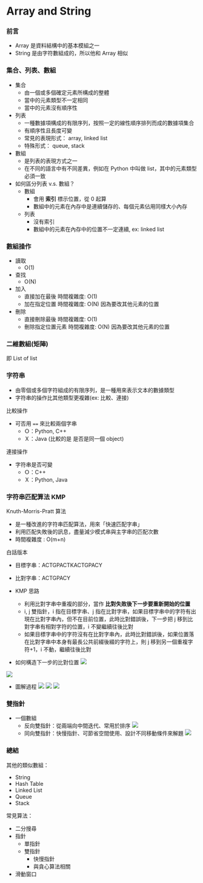 # Array and String

### 前言

- Array 是資料結構中的基本模組之一
- String 是由字符數組成的，所以他和 Array 相似

### 集合、列表、數組

- 集合
  - 由一個或多個確定元素所構成的整體
  - 當中的元素類型不一定相同
  - 當中的元素沒有順序性
- 列表
  - 一種數據項構成的有限序列，按照一定的線性順序排列而成的數據項集合
  - 有順序性且長度可變
  - 常見的表現形式： array, linked list
  - 特殊形式： queue, stack
- 數組
  - 是列表的表現方式之一
  - 在不同的語言中有不同差異，例如在 Python 中叫做 list，其中的元素類型必須一致
- 如何區分列表 v.s. 數組？
  - 數組
    - 會用 **索引** 標示位置，從 0 起算
    - 數組中的元素在內存中是連續儲存的、每個元素佔用同樣大小內存
  - 列表
    - 沒有索引
    - 數組中的元素在內存中的位置不一定連續, ex: linked list

### 數組操作
- 讀取
  - O(1)
- 查找
  - O(N)
- 加入
  - 直接加在最後 時間複雜度: O(1)
  - 加在指定位置 時間複雜度: O(N) 因為要改其他元素的位置
- 刪除
  - 直接刪除最後 時間複雜度: O(1)
  - 刪除指定位置元素 時間複雜度: O(N) 因為要改其他元素的位置

### 二維數組(矩陣)

即 List of list

### 字符串
- 由零個或多個字符組成的有限序列，是一種用來表示文本的數據類型
- 字符串的操作比其他類型更複雜(ex: 比較、連接)

比較操作
- 可否用 `==` 來比較兩個字串
  - Ｏ：Python, C++ 
  - Ｘ：Java (比較的是 是否是同一個 object)

連接操作
- 字符串是否可變
  - Ｏ：C++ 
  - Ｘ：Python, Java

### 字符串匹配算法 KMP
Knuth-Morris-Pratt 算法
- 是一種改進的字符串匹配算法，用來「快速匹配字串」
- 利用匹配失敗後的訊息，盡量減少模式串與主字串的匹配次數
- 時間複雜度 : O(m+n)

白話版本
- 目標字串：ACTGPACTKACTGPACY
- 比對字串：ACTGPACY
- KMP 思路
  - 利用比對字串中重複的部分，當作 **比對失敗後下一步要重新開始的位置**
  - i, j 雙指針，i 指在目標字串、j 指在比對字串，如果目標字串中的字符有出現在比對字串內，但不在目前位置，此時比對錯誤後，下一步把 j 移到比對字串有相對字符的位置，i 不變繼續往後比對
  - 如果目標字串中的字符沒有在比對字串內，此時比對錯誤後，如果位置落在比對字串中本身有最長公共前綴後綴的字符上，則 j 移到另一個重複字符+1，i 不動，繼續往後比對

- 如何構造下一步的比對位置
![](https://pic.leetcode-cn.com/8cd158c08b74130068b580d6d8830ecb700af1e84897ac07a6c533b9c6c0c6a6-8.png)

![](https://i.imgur.com/wirmYGe.png)

- 圖解過程
![](https://pic.leetcode-cn.com/c3dde6e8b72414a720ca76849b4aee32a5ab4833a58388637cae2ad657d4130d-4.gif)
![](https://pic.leetcode-cn.com/98463d52c63ba4ca59d2099f00fe59b42a8669a7bc38349817899001d442c550-5.png)
![](https://pic.leetcode-cn.com/bce64b7c2d5632cf519725dc61818d60357464f16b7a6472bb7becc2db0e8438-7.png)

### 雙指針

- 一個數組
  - 反向雙指針：從兩端向中間迭代、常用於排序
    ![](https://pic.leetcode-cn.com/84f9f1fce23655fcc653179b26d9800edf54858f790be1bc7573eb228f2aac00-2.gif)
  - 同向雙指針：快慢指針、可節省空間使用、設計不同移動條件來解題
    ![](https://pic.leetcode-cn.com/353657e00bf49ad5c6aeb8e97414d1d610083acdb580e7c2b0fe036a523129f5-4.gif)

### 總結

其他的類似數組：
- String
- Hash Table
- Linked List
- Queue
- Stack

常見算法：
- 二分搜尋
- 指針
  - 單指針
  - 雙指針
    - 快慢指針
    - 與貪心算法相關
- 滑動窗口
